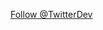<a class="twitter-follow-button"
  href="https://twitter.com/TwitterDev"
  data-size="large">
Follow @TwitterDev</a>
